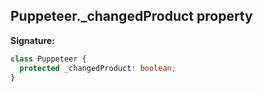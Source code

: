 ## Puppeteer.\_changedProduct property

**Signature:**

```typescript
class Puppeteer {
  protected _changedProduct: boolean;
}
```
